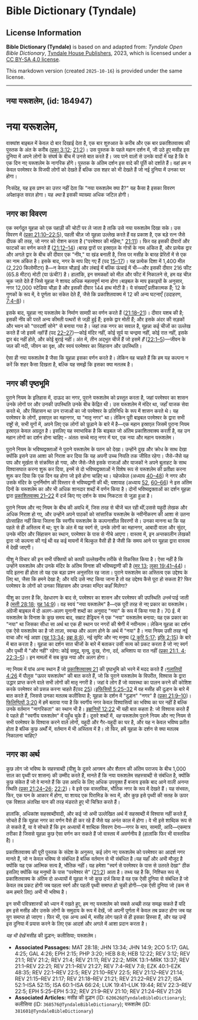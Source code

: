 # Bible Dictionary (Tyndale)

## License Information

**Bible Dictionary (Tyndale)** is based on and adapted from: _Tyndale Open Bible Dictionary_, [Tyndale House Publishers](https://tyndaleopenresources.com/), 2023, which is licensed under a [CC BY-SA 4.0 license](https://creativecommons.org/licenses/by-sa/4.0/legalcode.en).

This markdown version (created `2025-10-16`) is provided under the same license.



--------------------------------

## नया यरूशलेम, (id: 184947)

नया यरूशलेम,
============

वाक्यांश बाइबल में केवल दो बार दिखाई देता है, एक बार शुरुआत के करीब और एक बार प्रकाशितवाक्य की पुस्तक के अंत के करीब ([प्रका 3:12](https://ref.ly/Rev3:12); [21:2](https://ref.ly/Rev21:2))। उस पुस्तक के पहले महान दर्शन में, जी उठे हुए मसीह इस दुनिया में अपने लोगों के संघर्ष के बीच में उनसे बात करते हैं। जय पाने वालों से उनके वादों में यह है कि वे एक दिन नए यरूशलेम के नागरिक होंगे। पुस्तक के अंतिम दर्शन इस वादे की पूर्ति को दर्शाते हैं। वहां हम न केवल परमेश्वर के विजयी लोगों को देखते हैं बल्कि उस शहर को भी देखते हैं जो नई दुनिया में उनका घर होगा।

निःसंदेह, यह इस प्रश्न का उत्तर नहीं देता कि "नया यरूशलेम क्या है?" यह कैसा है इसका विवरण अपेक्षाकृत सरल होगा। यह *क्या* है इसकी व्याख्या अधिक जटिल होगी।

नगर का विवरण
------------

एक स्वर्गदूत यूहन्ना को एक पहाड़ी की चोटी पर ले जाता है ताकि उसे नया यरूशलेम दिखा सके। उस विवरण में ([प्रका 21:10–22:5](https://ref.ly/Rev21:10-Rev22:5)), पहली चीज़ जो यूहन्ना उल्लेख करते हैं वह प्रकाश है, एक बड़े रत्न जैसे दीपक की तरह, जो नगर को रोशन करता है ("परमेश्वर की महिमा," [21:11](https://ref.ly/Rev21:11))। फिर वह इसकी दीवारों और फाटकों का वर्णन करते हैं ([21:12–14](https://ref.ly/Rev21:12-Rev21:14))।बारह द्वारों पर इस्राएल के गोत्रों के नाम अंकित हैं, और प्रत्येक द्वार और अगले द्वार के बीच की दीवार एक "नींव," या खंड बनाती है, जिस पर मसीह के बारह प्रेरितों में से एक का नाम अंकित है। इसके बाद, नगर के माप दिए गए हैं (पद [15–17](https://ref.ly/Rev21:15-Rev21:17))। यह प्रत्येक दिशा में 1,400 मील (2,220 किलोमीटर) है—न केवल चौड़ाई और लंबाई में बल्कि ऊंचाई में भी—और इसकी दीवार 216 फीट (65\.8 मीटर) मोटी (या ऊंची?) है। हालांकि, इन समकक्षों को मील और फीट में निकालने से, हम वह चीज़ चूक जाते देते हैं जिसे यूहन्ना ने शायद अधिक महत्वपूर्ण माना होगा।बाइबल के माप इकाइयों के अनुसार, नगर 12,000 स्टेडिया चौड़ा है और इसकी दीवार 144 हाथ मोटी है। ये संख्याएँ प्रतीकात्मक हैं; 12 के गुणकों के रूप में, वे पूर्णता का संकेत देते हैं, जैसे कि प्रकाशितवाक्य में 12 की अन्य घटनाएँ (उदाहरण, [7:4–8](https://ref.ly/Rev7:4-Rev7:8))।

इसके बाद, यूहन्ना नए यरूशलेम के निर्माण सामग्री का वर्णन करते हैं ([21:18–21](https://ref.ly/Rev21:18-Rev21:21))। दीवार यशब की है; इसकी नींव की परतें अन्य कीमती पत्थरों से जड़ी हुई हैं; इसके द्वार मोती हैं; और इसके अंदर की सड़कों और भवन को "पारदर्शी सोने" से बनाया गया है। जहां तक नगर का सवाल है, यूहन्ना कई चीजों का उल्लेख करते हैं जो इसमें *नहीं* हैं (पद [22–27](https://ref.ly/Rev21:22-Rev21:27))—कोई मंदिर नहीं, कोई सूर्य या चन्द्रमा नहीं, कोई रात नहीं, इसके द्वार बंद नहीं होते, और कोई बुराई नहीं। अंत में, तीन अद्भुत चीजें हैं जो इसमें *हैं*  ([22:1–5](https://ref.ly/Rev22:1-Rev22:5))—जीवन के जल की नदी, जीवन का वृक्ष, और स्वयं परमेश्वर का सिंहासन और उपस्थिति।  
  
ऐसा ही नया यरूशलेम है जैसा कि यूहन्ना इसका वर्णन करते है। लेकिन वह चाहते हैं कि हम यह कल्पना न करें कि शहर कैसा दिखता है, बल्कि यह समझें कि इसका क्या मतलब है।

नगर की पृष्ठभूमि
----------------

पुराने नियम के इतिहास में, दाऊद का नगर, पुराने यरूशलेम को प्रस्तुत करता है, जहां परमेश्वर का शासन उनके लोगों पर और उनकी उपस्थिति उनके बीच केंद्रित थी। उस यरूशलेम में मंदिर था, जहाँ याजक सेवा करते थे, और सिंहासन था उन राजाओं का जो परमेश्वर के प्रतिनिधि के रूप में शासन करते थे। यह परमेश्वर के लोगों, इस्राएल का महानगर, या "मातृ नगर" था। लेकिन पूरी बाइबल परमेश्वर के द्वारा सभी राष्ट्रों से, सभी युगों में, अपने लिए एक लोगों को छुड़ाने के बारे में है—एक महान इस्राएल जिसमें पुराना नियम इस्राएल केवल अग्रदूत है। इसलिए यह स्वाभाविक है कि बाइबल जो अंतिम प्रकाशितवाक्य करती है, वह उन महान लोगों का दर्शन होना चाहिए \- अंततः सच्चे मातृ नगर में घर, एक नया और महान यरूशलेम।

पुराने नियम के भविष्यद्वक्ताओं ने पुराने यरूशलेम के पतन को देखा। उन्होंने दुख और क्रोध के साथ देखा क्योंकि इसने उस आशा को निराश कर दिया कि यह अपनी उच्च नियति तक जीवित रहेगा। जैसे\-जैसे यह पाप और मूर्खता से संक्रमित हो गया, और जैसे\-जैसे इसके राजाओं और याजकों ने अपने बुलाहट के साथ विश्वासघात करना शुरू कर दिया, इनमें से दो भविष्यद्वक्ताओं ने विशेष रूप से यरूशलेम की प्रतीक्षा करना शुरू कर दिया कि एक दिन वह होगा जो इसे होना चाहिए था। यहेजकेल (अध्याय [40–48](https://ref.ly/Ezek40:1-Ezek48:35)) ने नगर और उसके मंदिर के पुनर्निर्माण की विस्तार से भविष्यद्वाणी की थी; यशायाह (अध्याय [52](https://ref.ly/Isa52:1-Isa52:15), [60–66](https://ref.ly/Isa60:1-Isa66:24)) ने इस अंतिम दिनों के यरूशलेम का और भी अधिक शानदार शब्दों में वर्णन किया है। दोनों भविष्यद्वक्ताओं का दर्शन यूहन्ना द्वारा [प्रकाशितवाक्य 21–22](https://ref.ly/Rev21:1-Rev22:21) में दर्ज किए गए दर्शन के साथ निकटता से जुड़ा हुआ है।

पुराने नियम और नए नियम के बीच की अवधि में, जिस तरह से चीजें चल रही थीं,उससे यहूदी लेखक और अधिक निराश हो गए, और उन्होंने अपने पाठकों को सांसारिक यरूशलेम के नवीनीकरण की आशा से उतना प्रोत्साहित नहीं किया जितना कि स्वर्गीय यरूशलेम के कल्पनाशील विवरणों से। उनका मानना ​​था कि यह पहले से ही अस्तित्व में था; युग के अंत में यह स्वर्ग से, उनके लोगों का महानगर, आबादी वाला और सुंदर, उनके मंदिर और सिंहासन का स्थान, परमेश्वर के पास से नीचे आएगा। वास्तव में, इन अन्तकालीन लेखकों द्वारा जो कल्पना की गई थी वह कई मायनों में बिल्कुल वैसी ही है जैसी कि समय आने पर यूहन्ना द्वारा वास्तव में देखी जाएगी।

यीशु ने विचार की इन सभी पंक्तियों को काफी उल्लेखनीय तरीके से विकसित किया है। ऐसा नहीं है कि उन्होंने यरूशलेम और उनके मंदिर के अंतिम विनाश की भविष्यद्वाणी की है ([मर 13](https://ref.ly/Mark13:1-Mark13:37); [लूका 19:41–44](https://ref.ly/Luke19:41-Luke19:44))। यदि इतना ही होता तो यह एक बड़ा प्रश्न अनुत्तरित रह जाता। पुराने यरूशलेम का अस्तित्व एक उद्देश्य के लिए था, जैसा कि हमने देखा है; और यदि उसे नष्ट किया जाना है तो वह उद्देश्य कैसे पूरा हो सकता है? फिर परमेश्वर के लोगों को उनका सिंहासन और उनका मन्दिर कहाँ मिलेगा?

यीशु का उत्तर है कि, देहधारण के बाद से, परमेश्वर का शासन और परमेश्वर की उपस्थिति *उनमे* पाई जाती है ([मत्ती 28:18](https://ref.ly/Matt28:18); [यूह 14:9](https://ref.ly/John14:9))। वह स्वयं "नया यरूशलेम" है—एक पूरी तरह से नए प्रकार का यरूशलेम। अंग्रेजी बाइबल में दो अलग\-अलग यूनानी शब्दों का अनुवाद "नया" के रूप में किया गया है। 70 ई. में यरूशलेम के विनाश के कुछ समय बाद, सम्राट हैड्रियन ने एक "नया" यरूशलेम बनाया; यह एक प्रकार का "नया" था जिसका सीधा सा अर्थ था एक ही स्थान पर नगरों की श्रेणी में नवीनतम। लेकिन यूहन्ना का दर्शन एक ऐसे यरूशलेम का है जो ताज़ा, स्वच्छ और अलग होने के अर्थ में "नया" है। नया नियम उसी तरह नई वाचा और नई आज्ञा ([यूह 13:34](https://ref.ly/John13:34); [इब्रा 8:8](https://ref.ly/Heb8:8)), नई सृष्टि और नए मनुष्य ([2 कुरि 5:17](https://ref.ly/2Cor5:17); [इफि 2:15](https://ref.ly/Eph2:15)) के बारे में बात करता है। यूहन्ना का दर्शन सात चीजों के बारे में बताकर उसी सत्य को प्रकट करता है जो नए स्वर्ग और पृथ्वी में "और नहीं" रहेगा: कोई समुद्र, मृत्यु, दुःख, रोना, दर्द, अभिशाप या रात नहीं ([प्रका 21:1, 4](https://ref.ly/Rev21:1); [22:3–5](https://ref.ly/Rev22:3-Rev22:5))। इन मामलों में सब कुछ नया और अलग होगा।

नए नियम में पांच अन्य स्थान हैं जो [प्रकाशितवाक्य 21](https://ref.ly/Rev21:1-Rev21:27) की पृष्ठभूमि को भरने में मदद करते हैं।[गलातियों 4:26](https://ref.ly/Gal4:26) में पौलुस "ऊपर यरूशलेम" की बात करते हैं, जो कि पुराने यरूशलेम के विपरीत, विश्वास के द्वारा उद्धार प्राप्त करने वाले सभी लोगों की मातृ नगरी है। जहां वे लोग हैं जो व्यवस्था का पालन करने की कोशिश करके परमेश्वर को प्रसन्न करना चाहते हैं(पद [25](https://ref.ly/Gal4:25))।[इफिसियों 5:25–32](https://ref.ly/Eph5:25-Eph5:32) में वह मसीह की दुल्हन के बारे में बात करते हैं, जिससे उनका मतलब कलीसिया है; यूहन्ना के दर्शन में "दुल्हन" "नगर" है ([प्रका 21:9–10](https://ref.ly/Rev21:9-Rev21:10))।[फिलिप्पियों 3:20](https://ref.ly/Phil3:20) में हमें बताया गया है कि स्वर्गीय नगर केवल विश्वासियों का भविष्य का घर नहीं है बल्कि उनके वर्तमान "नागरिकता" का स्थान भी है। [इब्रानियों 12:22](https://ref.ly/Heb12:22) भी यही बात कहता है: जो विश्वास करते हैं वे पहले ही "स्वर्गीय यरूशलेम" में पहुँच चुके हैं। दूसरे शब्दों में, *यह* यरूशलेम पुराने नियम और नए नियम से सभी परमेश्वर के विश्वास करने वाले लोगों, यहूदी और गैर\-यहूदी का घर है, और यह न केवल भविष्य प्रतीत होता है बल्कि कुछ अर्थों में, वर्तमान में भी अस्तित्व में है। तो फिर, हमें यूहन्ना के दर्शन से क्या मतलब निकालना चाहिए?

नगर का अर्थ
-----------

कुछ लोग जो भविष्य के सहस्त्राब्दी (यीशु के दूसरे आगमन और शैतान की अंतिम पराजय के बीच 1,000 साल का पृथ्वी पर शासन) की उम्मीद करते हैं, मानते हैं कि नया यरूशलेम सहस्त्राब्दी से संबंधित है, क्योंकि कुछ संकेत हैं जो वे मानते हैं कि उस अवधि के लिए अधिक उपयुक्त हैं बजाय इसके बाद आने वाली अनन्त स्थिति ([प्रका 21:24–26](https://ref.ly/Rev21:24-Rev21:26); [22:2](https://ref.ly/Rev22:2))। वे इसे एक वास्तविक, भौतिक नगर के रूप में देखते हैं। यह संभवतः, फिर, एक घन के आकार में होगा, या शायद एक पिरामिड के रूप में, और कुछ इसे पृथ्वी की सतह के ऊपर एक विशाल अंतरिक्ष यान की तरह मंडराते हुए भी चित्रित करते हैं।

हालांकि, अधिकांश सहस्राब्दीवादी, और कई जो अभी उल्लेखित अर्थ में सहस्राब्दी में विश्वास नहीं करते हैं, सोचते हैं कि यूहन्ना नगर का वर्णन वैसे ही कर रहे हैं जैसे यह अनंत काल में होगा। वे भी इसे शाब्दिक रूप से ले सकते हैं, या वे सोचते हैं कि इन अध्यायों में शाब्दिक विवरण देना—नगर के माप, सामग्री, आदि—एकमात्र तरीका है जिससे यूहन्ना कुछ ऐसा वर्णन कर सकते हैं जो वास्तव में अवर्णनीय है (हालांकि फिर भी वास्तविक है)।

प्रकाशितवाक्य की पूरी पुस्तक के संदेश के अनुरूप, कई लोग नए यरूशलेम को परमेश्वर का आदर्श नगर मानते हैं, जो न केवल भविष्य से संबंधित है बल्कि वर्तमान से भी संबंधित है।यह यहाँ और अभी मौजूद है क्योंकि यह एक आत्मिक सत्य है, भौतिक नहीं। यह हमेशा "स्वर्ग से परमेश्वर के पास से उतरते देखा" ठीक इसलिए क्योंकि यह मनुष्यों के पास "परमेश्वर से" ([21:2](https://ref.ly/Rev21:2)) आता है। तथ्य यह है कि, निश्चित रूप से, प्रकाशितवाक्य के अंतिम दो अध्यायों में यूहन्ना ने जो कुछ दर्ज किया है वह एक ऐसी दुनिया से संबंधित है जो केवल तब प्रकट होगी जब पहला स्वर्ग और पहली पृथ्वी समाप्त हो चुकी होगी—एक ऐसी दुनिया जो (कम से कम हमारे लिए) अभी भी भविष्य है। 

इन सभी पवित्रशास्त्रों को ध्यान में रखते हुए, हम नए यरूशलेम को सबसे अच्छी तरह समझ सकते हैं यदि हम इसे मसीह और उसके लोगों के समुदाय के रूप में देखें, जो अपनी पूर्णता में केवल तब प्रकट होगा जब यह युग समाप्त हो जाएगा। फिर भी, एक अन्य अर्थ में, मसीह लोग पहले से ही इसका हिस्सा हैं, और यह उन्हें इस दुनिया में प्रयास करने के लिए एक आदर्श और अगले में आशा प्रदान करता है।

*यह भी देखें* मसीह की दुल्हन; कलीसिया; यरूशलेम।

* **Associated Passages:** MAT 28:18; JHN 13:34; JHN 14:9; 2CO 5:17; GAL 4:25; GAL 4:26; EPH 2:15; PHP 3:20; HEB 8:8; HEB 12:22; REV 3:12; REV 21:1; REV 21:2; REV 21:4; REV 21:11; REV 22:2; MRK 13:1–MRK 13:37; REV 21:1–REV 22:21; REV 21:1–REV 21:27; REV 7:4–REV 7:8; EZK 40:1–EZK 48:35; REV 22:1–REV 22:5; REV 21:10–REV 22:5; REV 21:12–REV 21:14; REV 21:15–REV 21:17; REV 21:18–REV 21:21; REV 21:22–REV 21:27; ISA 52:1–ISA 52:15; ISA 60:1–ISA 66:24; LUK 19:41–LUK 19:44; REV 22:3–REV 22:5; EPH 5:25–EPH 5:32; REV 21:9–REV 21:10; REV 21:24–REV 21:26
* **Associated Articles:** मसीह की दुल्हन (ID: `620626@TyndaleBibleDictionary`); कलीसिया (ID: `368576@TyndaleBibleDictionary`); यरूशलेम (ID: `381601@TyndaleBibleDictionary`)

